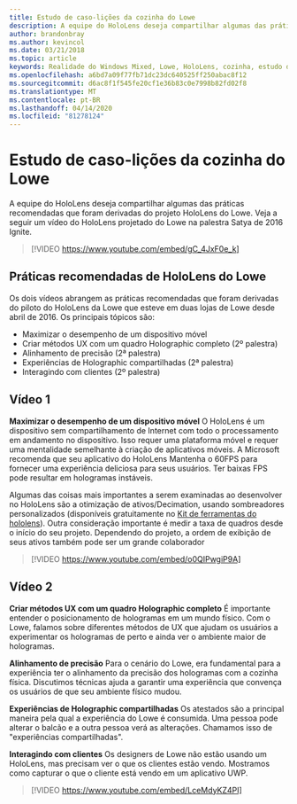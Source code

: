 ```yaml
---
title: Estudo de caso-lições da cozinha do Lowe
description: A equipe do HoloLens deseja compartilhar algumas das práticas recomendadas que foram derivadas do projeto HoloLens do Lowe.
author: brandonbray
ms.author: kevincol
ms.date: 03/21/2018
ms.topic: article
keywords: Realidade do Windows Mixed, Lowe, HoloLens, cozinha, estudo de caso
ms.openlocfilehash: a6bd7a09f77fb71dc23dc640525ff250abac8f12
ms.sourcegitcommit: d6ac8f1f545fe20cf1e36b83c0e7998b82fd02f8
ms.translationtype: MT
ms.contentlocale: pt-BR
ms.lasthandoff: 04/14/2020
ms.locfileid: "81278124"
---
```

# <a name="case-study---lessons-from-the-lowes-kitchen"></a>Estudo de caso-lições da cozinha do Lowe

A equipe do HoloLens deseja compartilhar algumas das práticas recomendadas que foram derivadas do projeto HoloLens do Lowe. Veja a seguir um vídeo do HoloLens projetado do Lowe na palestra Satya de 2016 Ignite.
<br>
>[!VIDEO https://www.youtube.com/embed/gC_4JxF0e_k]

## <a name="lowes-hololens-best-practices"></a>Práticas recomendadas de HoloLens do Lowe

Os dois vídeos abrangem as práticas recomendadas que foram derivadas do piloto do HoloLens da Lowe que esteve em duas lojas de Lowe desde abril de 2016. Os principais tópicos são:
* Maximizar o desempenho de um dispositivo móvel
* Criar métodos UX com um quadro Holographic completo (2º palestra)
* Alinhamento de precisão (2ª palestra)
* Experiências de Holographic compartilhadas (2ª palestra)
* Interagindo com clientes (2º palestra)

## <a name="video-1"></a>Vídeo 1

**Maximizar o desempenho de um dispositivo móvel** O HoloLens é um dispositivo sem compartilhamento de Internet com todo o processamento em andamento no dispositivo. Isso requer uma plataforma móvel e requer uma mentalidade semelhante à criação de aplicativos móveis. A Microsoft recomenda que seu aplicativo do HoloLens Mantenha o 60FPS para fornecer uma experiência deliciosa para seus usuários. Ter baixas FPS pode resultar em hologramas instáveis.

Algumas das coisas mais importantes a serem examinadas ao desenvolver no HoloLens são a otimização de ativos/Decimation, usando sombreadores personalizados (disponíveis gratuitamente no [Kit de ferramentas do hololens](https://github.com/Microsoft/HoloToolkit-Unity)). Outra consideração importante é medir a taxa de quadros desde o início do seu projeto. Dependendo do projeto, a ordem de exibição de seus ativos também pode ser um grande colaborador
<br>
>[!VIDEO https://www.youtube.com/embed/o0QIPwgiP9A]

## <a name="video-2"></a>Vídeo 2

**Criar métodos UX com um quadro Holographic completo** É importante entender o posicionamento de hologramas em um mundo físico. Com o Lowe, falamos sobre diferentes métodos de UX que ajudam os usuários a experimentar os hologramas de perto e ainda ver o ambiente maior de hologramas.

**Alinhamento de precisão** Para o cenário do Lowe, era fundamental para a experiência ter o alinhamento da precisão dos hologramas com a cozinha física. Discutimos técnicas ajuda a garantir uma experiência que convença os usuários de que seu ambiente físico mudou.

**Experiências de Holographic compartilhadas** Os atestados são a principal maneira pela qual a experiência do Lowe é consumida. Uma pessoa pode alterar o balcão e a outra pessoa verá as alterações. Chamamos isso de "experiências compartilhadas".

**Interagindo com clientes** Os designers de Lowe não estão usando um HoloLens, mas precisam ver o que os clientes estão vendo. Mostramos como capturar o que o cliente está vendo em um aplicativo UWP.
<br>
>[!VIDEO https://www.youtube.com/embed/LceMdyKZ4PI]
